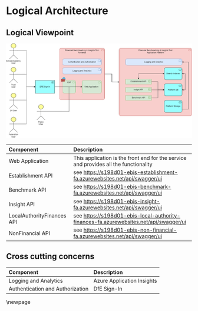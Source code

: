 ﻿# Logical Architecture

## Logical Viewpoint

![Logical Architecture](./images/Logical-Architecture.png)

| Component | Description |
|:---------|:-----------|
| Web Application | This application is the front end for the service and provides all the functionality |
| Establishment API | see <https://s198d01-ebis-establishment-fa.azurewebsites.net/api/swagger/ui> |
| Benchmark API | see <https://s198d01-ebis-benchmark-fa.azurewebsites.net/api/swagger/ui> |
| Insight API | see <https://s198d01-ebis-insight-fa.azurewebsites.net/api/swagger/ui> |
| LocalAuthorityFinances API | see <https://s198d01-ebis-local-authority-finances-fa.azurewebsites.net/api/swagger/ui> |
| NonFinancial API | see <https://s198d01-ebis-non-financial-fa.azurewebsites.net/api/swagger/ui> |

## Cross cutting concerns

| Component | Description |
|:---------------------------------|:-----------|
| Logging and Analytics | Azure Application Insights |
| Authentication and Authorization | DfE Sign-In |

<!-- Leave the rest of this page blank -->
\newpage
